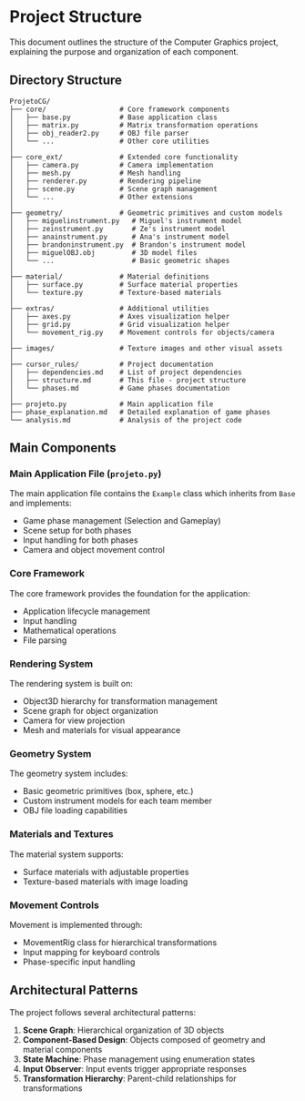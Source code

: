 # Project Structure

This document outlines the structure of the Computer Graphics project, explaining the purpose and organization of each component.

## Directory Structure

```
ProjetoCG/
├── core/                  # Core framework components
│   ├── base.py            # Base application class
│   ├── matrix.py          # Matrix transformation operations
│   ├── obj_reader2.py     # OBJ file parser
│   └── ...                # Other core utilities
│
├── core_ext/              # Extended core functionality
│   ├── camera.py          # Camera implementation
│   ├── mesh.py            # Mesh handling
│   ├── renderer.py        # Rendering pipeline
│   ├── scene.py           # Scene graph management
│   └── ...                # Other extensions
│
├── geometry/              # Geometric primitives and custom models
│   ├── miguelinstrument.py   # Miguel's instrument model
│   ├── zeinstrument.py       # Ze's instrument model
│   ├── anainstrument.py      # Ana's instrument model
│   ├── brandoninstrument.py  # Brandon's instrument model
│   ├── miguelOBJ.obj         # 3D model files
│   └── ...                   # Basic geometric shapes
│
├── material/              # Material definitions
│   ├── surface.py         # Surface material properties
│   └── texture.py         # Texture-based materials
│
├── extras/                # Additional utilities
│   ├── axes.py            # Axes visualization helper
│   ├── grid.py            # Grid visualization helper
│   └── movement_rig.py    # Movement controls for objects/camera
│
├── images/                # Texture images and other visual assets
│
├── cursor_rules/          # Project documentation
│   ├── dependencies.md    # List of project dependencies
│   ├── structure.md       # This file - project structure
│   └── phases.md          # Game phases documentation
│
├── projeto.py             # Main application file
├── phase_explanation.md   # Detailed explanation of game phases
└── analysis.md            # Analysis of the project code
```

## Main Components

### Main Application File (`projeto.py`)

The main application file contains the `Example` class which inherits from `Base` and implements:
- Game phase management (Selection and Gameplay)
- Scene setup for both phases
- Input handling for both phases
- Camera and object movement control

### Core Framework

The core framework provides the foundation for the application:
- Application lifecycle management
- Input handling
- Mathematical operations
- File parsing

### Rendering System

The rendering system is built on:
- Object3D hierarchy for transformation management
- Scene graph for object organization
- Camera for view projection
- Mesh and materials for visual appearance

### Geometry System

The geometry system includes:
- Basic geometric primitives (box, sphere, etc.)
- Custom instrument models for each team member
- OBJ file loading capabilities

### Materials and Textures

The material system supports:
- Surface materials with adjustable properties
- Texture-based materials with image loading

### Movement Controls

Movement is implemented through:
- MovementRig class for hierarchical transformations
- Input mapping for keyboard controls
- Phase-specific input handling

## Architectural Patterns

The project follows several architectural patterns:
1. **Scene Graph**: Hierarchical organization of 3D objects
2. **Component-Based Design**: Objects composed of geometry and material components
3. **State Machine**: Phase management using enumeration states
4. **Input Observer**: Input events trigger appropriate responses
5. **Transformation Hierarchy**: Parent-child relationships for transformations 